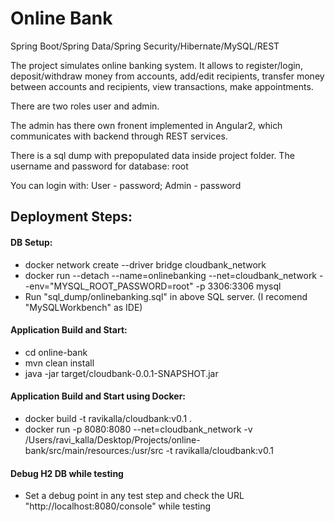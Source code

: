 # Online Bank
Spring Boot/Spring Data/Spring Security/Hibernate/MySQL/REST

The project simulates online banking system. It allows to register/login, deposit/withdraw money from accounts, add/edit recipients,
transfer money between accounts and recipients, view transactions, make appointments.

There are two roles user and admin. 

The admin has there own fronent implemented in Angular2, which communicates with backend through REST services.

There is a sql dump with prepopulated data inside project folder. 
The username and password for database: root

You can login with:
User - password;
Admin - password

## Deployment Steps:

#### DB Setup:
 * docker network create --driver bridge cloudbank_network
 * docker run --detach --name=onlinebanking --net=cloudbank_network --env="MYSQL_ROOT_PASSWORD=root" -p 3306:3306 mysql
 * Run "sql_dump/onlinebanking.sql" in above SQL server. (I recomend "MySQLWorkbench" as IDE)
#### Application Build and Start:
 * cd online-bank
 * mvn clean install
 * java -jar target/cloudbank-0.0.1-SNAPSHOT.jar
#### Application Build and Start using Docker:
 * docker build -t ravikalla/cloudbank:v0.1 .
 * docker run -p 8080:8080 --net=cloudbank_network -v /Users/ravi_kalla/Desktop/Projects/online-bank/src/main/resources:/usr/src -t ravikalla/cloudbank:v0.1

#### Debug H2 DB while testing
 * Set a debug point in any test step and check the URL "http://localhost:8080/console" while testing